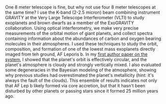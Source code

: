 One 8 meter telescope is fine, but why not use four 8 meter telescopes at the same time? I use the K-band (2-2.5 micron) beam combining instrument GRAVITY at the Very Large Telescope Interferometer (VLTI) to study exoplanets and brown dwarfs as a member of the ExoGRAVITY collaboration. Using optical interferometry, we make very precise measurements of the orbital motion of giant planets, and collect spectra containing information about the abundances of carbon and oxygen bearing molecules in their atmospheres. I used these techniques to study the orbit, composition, and formation of one of the lowest mass exoplanets directly imaged from teh ground, AF Leporis b. In my <a href="https://arxiv.org/abs/2411.05917">first author paper on the system</a>, I showed that the planet's orbit is effectively circular, and the planet's atmosphere is cloudy and strongly vertically mixed. I also evaluated some degeneracies in the Bayesian modeling of the atmosphere, showing why previous studies had overestimated the planet's metallicity (hint: it's always the fault of the clouds). This ensemble of results indicates not only that AF Lep b likely formed via core accretion, but that it hasn't been disturbed by other planets or passing stars since it formed 25 million years ago.